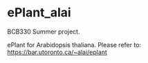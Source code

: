 # ePlant_alai
BCB330 Summer project.

ePlant for Arabidopsis thaliana.
Please refer to: https://bar.utoronto.ca/~alai/eplant
